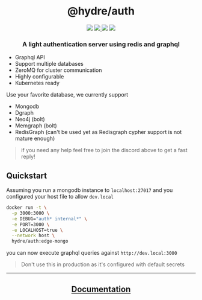 <h1 align=center>@hydre/auth</h1>
<p align=center>
  <img src="https://img.shields.io/github/license/HydreIO/auth.svg?style=for-the-badge" />
  <a href="https://hub.docker.com/r/hydre/auth">
    <img src="https://img.shields.io/docker/cloud/build/hydre/auth?label=build&logo=docker&style=for-the-badge" />
  </a>
  <a>
    <img src="https://img.shields.io/docker/pulls/hydre/auth?label=pulls&logo=docker&style=for-the-badge">
  </a>
  <a href="https://discord.gg/bRSpRpD">
    <img src="https://img.shields.io/discord/398114799776694272.svg?logo=discord&style=for-the-badge" />
  </a>
</p>

<h3 align=center>A light authentication server using redis and graphql</h3>

- Graphql API
- Support multiple databases
- ZeroMQ for cluster communication
- Highly configurable
- Kubernetes ready

Use your favorite database, we currently support

- Mongodb
- Dgraph
- Neo4j (bolt)
- Memgraph (bolt)
- RedisGraph (can't be used yet as Redisgraph cypher support is not mature enough)

> if you need any help feel free to join the discord above to get a fast reply!

## Quickstart

Assuming you run a mongodb instance to `localhost:27017` and you configured your host file to allow `dev.local`
```sh
docker run -t \
  -p 3000:3000 \
  -e DEBUG="auth* internal*" \
  -e PORT=3000 \
  -e LOCALHOST=true \
  --network host \
  hydre/auth:edge-mongo
```

you can now execute graphql queries against `http://dev.local:3000`

> Don't use this in production as it's configured with default secrets

---

<a href="https://docs.auth.hydre.io/"><h2 align=center>Documentation</h3></a>